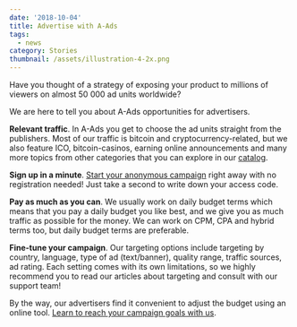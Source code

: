 ```yaml
---
date: '2018-10-04'
title: Advertise with A-Ads
tags:
  - news
category: Stories
thumbnail: /assets/illustration-4-2x.png
---
```

Have you thought of a strategy of exposing your product to millions of viewers on almost 50 000 ad units worldwide?

We are here to tell you about A-Ads opportunities for advertisers.

**Relevant traffic**. In A-Ads you get to choose the ad units straight from the publishers. Most of our traffic is bitcoin and cryptocurrency-related, but we also feature ICO, bitcoin-casinos, earning online announcements and many more topics from other categories that you can explore in our [catalog](#). 

**Sign up in a minute**. [Start your anonymous campaign](#) right away with no registration needed! Just take a second to write down your access code.

**Pay as much as you can**. We usually work on daily budget terms which means that you pay a daily budget you like best, and we give you as much traffic as possible for the money. We can work on CPM, CPA and hybrid terms too, but daily budget terms are preferable.

**Fine-tune your campaign**.  Our targeting options include targeting by country, language, type of ad (text/banner), quality range, traffic sources, ad rating. Each setting comes with its own limitations, so we highly recommend you to read our articles about targeting and consult with our support team!

By the way, our advertisers find it convenient to adjust the budget using an online tool. [Learn to reach your campaign goals with us](#).
